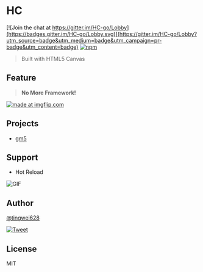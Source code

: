# HC

[![Join the chat at https://gitter.im/HC-go/Lobby](https://badges.gitter.im/HC-go/Lobby.svg)](https://gitter.im/HC-go/Lobby?utm_source=badge&utm_medium=badge&utm_campaign=pr-badge&utm_content=badge)
[![npm](https://img.shields.io/npm/l/express.svg)](https://github.com/tingwei628/HC/blob/master/LICENSE)

> Built with HTML5 Canvas 

## Feature

  > **No More Framework!**

<a href="https://imgflip.com/i/200c9o"><img src="https://i.imgflip.com/200c9o.jpg" title="made at imgflip.com"/></a>

## Projects

- [gm5](https://github.com/tingwei628/HC/tree/master/lib/gm5)

## Support
- Hot Reload

![GIF](https://media.giphy.com/media/xUOxfhV2mvAFVZMfhS/giphy.gif)

## Author
[@tingwei628](https://github.com/tingwei628)

[![Tweet](https://img.shields.io/twitter/url/http/shields.io.svg?style=social)](https://twitter.com/sbvq6p199xe)

## License
MIT

